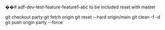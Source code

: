 ��# adf-dev-test-feature-feature1-abc to be included
reset with master

git checkout party
git fetch origin
git reset --hard origin/main
git clean -f -d
git push origin party --force
